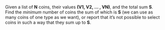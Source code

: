 Given a list of **N** coins, their values **(V1, V2, … , VN)**,
 and the total sum **S**. Find the _minimum_ number of coins the 
 sum of which is **S** (we can use as many coins of one type as we want), 
 or report that it’s not possible to select coins in such a way that 
 they sum up to **S**.